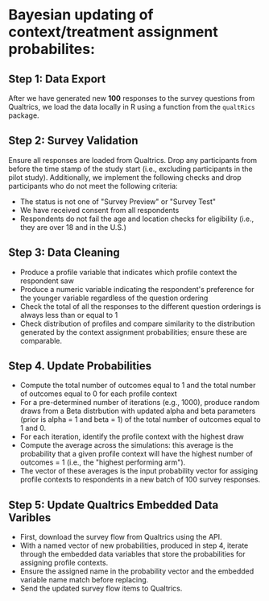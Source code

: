 # Bayesian updating of context/treatment assignment probabilites:

## Step 1: Data Export
After we have generated new **100** responses to the survey questions from Qualtrics, we load the data locally in R using a function from the `qualtRics` package.

## Step 2: Survey Validation
Ensure all responses are loaded from Qualtrics. Drop any participants from before the time stamp of the study start (i.e., excluding participants in the pilot study). Additionally, we implement the following checks and drop participants who do not meet the following criteria:
* The status is not one of "Survey Preview" or "Survey Test"
* We have received consent from all respondents
* Respondents do not fail the age and location checks for eligibility (i.e., they are over 18 and in the U.S.)

## Step 3: Data Cleaning
* Produce a profile variable that indicates which profile context the respondent saw
* Produce a numeric variable indicating the respondent's preference for the younger variable regardless of the question ordering
* Check the total of all the responses to the different question orderings is always less than or equal to 1
* Check distribution of profiles and compare similarity to the distribution generated by the context assignment probabilities; ensure these are comparable.

## Step 4. Update Probabilities
* Compute the total number of outcomes equal to 1 and the total number of outcomes equal to 0 for each profile context
* For a pre-determined number of iterations (e.g., 1000), produce random draws from a Beta distrbution with updated alpha and beta parameters (prior is alpha = 1 and beta = 1) of the total number of outcomes equal to 1 and 0.
* For each iteration, identify the profile context with the highest draw
* Compute the average across the simulations: this average is the probability that a given profile context will have the highest number of outcomes = 1 (i.e., the "highest performing arm").
* The vector of these averages is the input probability vector for assiging profile contexts to respondents in a new batch of 100 survey responses.

## Step 5: Update Qualtrics Embedded Data Varibles
* First, download the survey flow from Qualtrics using the API.
* With a named vector of new probabilities, produced in step 4, iterate through the embedded data variables that store the probabilities for assigning profile contexts.
* Ensure the assigned name in the probability vector and the embedded variable name match before replacing.
* Send the updated survey flow items to Qualtrics.

